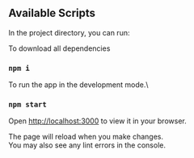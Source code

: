 ## Available Scripts

In the project directory, you can run:

To download all dependencies

### `npm i`

To run the app in the development mode.\

### `npm start`

Open [http://localhost:3000](http://localhost:3000) to view it in your browser.

The page will reload when you make changes.\
You may also see any lint errors in the console.
